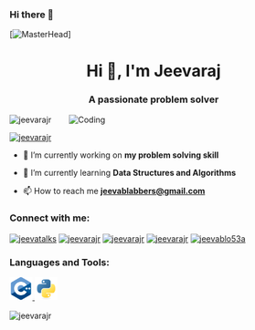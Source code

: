 ### Hi there 👋
[![MasterHead](https://www.bing.com/images/search?view=detailV2&ccid=piAMkLAj&id=154F1FDF60703E1B3EE99940BEE27193C18283D5&thid=OIP.piAMkLAjuBhL3mIPbPgROgHaDm&mediaurl=https%3a%2f%2fwww.thesoftwarereport.com%2fwp-content%2fuploads%2f2019%2f06%2fgithub2.jpeg&exph=972&expw=2000&q=github+wall+image+problem+solver&simid=607992418409775960&FORM=IRPRST&ck=2F5EEC599744B6451C2B9A21601DEA1A&selectedIndex=1&ajaxhist=0&ajaxserp=0)]
<h1 align="center">Hi 👋, I'm Jeevaraj</h1>
<h3 align="center">A passionate problem solver</h3>
<img align="right" alt="Coding" width="400" src="https://www.bing.com/images/search?view=detailV2&ccid=pH2Sn5uM&id=3281DD67E278AA7623748B1ECC44854CA470B718&thid=OIP.pH2Sn5uMcRN1thP76Kg9ZwHaDc&mediaurl=https%3a%2f%2fmedia.giphy.com%2fmedia%2fOnm3hRXrtOkU0%2fgiphy.gif&exph=233&expw=500&q=problem+solver+gif+coding+man&simid=607990386891624139&FORM=IRPRST&ck=904010DC886517F3383E2C4765FA0967&selectedIndex=5&ajaxhist=0&ajaxserp=0">

<p align="left"> <img src="https://komarev.com/ghpvc/?username=jeevarajr&label=Profile%20views&color=0e75b6&style=flat" alt="jeevarajr" /> </p>

<p align="left"> <a href="https://github.com/ryo-ma/github-profile-trophy"><img src="https://github-profile-trophy.vercel.app/?username=jeevarajr" alt="jeevarajr" /></a> </p>

- 🔭 I’m currently working on **my problem solving skill**

- 🌱 I’m currently learning **Data Structures and Algorithms**

- 📫 How to reach me **jeevablabbers@gmail.com**

<h3 align="left">Connect with me:</h3>
<p align="left">
<a href="https://www.youtube.com/c/jeevatalks" target="blank"><img align="center" src="https://raw.githubusercontent.com/rahuldkjain/github-profile-readme-generator/master/src/images/icons/Social/youtube.svg" alt="jeevatalks" height="30" width="40" /></a>
<a href="https://www.codechef.com/users/jeevarajr" target="blank"><img align="center" src="https://cdn.jsdelivr.net/npm/simple-icons@3.1.0/icons/codechef.svg" alt="jeevarajr" height="30" width="40" /></a>
<a href="https://codeforces.com/profile/jeevarajr" target="blank"><img align="center" src="https://raw.githubusercontent.com/rahuldkjain/github-profile-readme-generator/master/src/images/icons/Social/codeforces.svg" alt="jeevarajr" height="30" width="40" /></a>
<a href="https://www.leetcode.com/jeevarajr" target="blank"><img align="center" src="https://raw.githubusercontent.com/rahuldkjain/github-profile-readme-generator/master/src/images/icons/Social/leet-code.svg" alt="jeevarajr" height="30" width="40" /></a>
<a href="https://auth.geeksforgeeks.org/user/jeevablo53a" target="blank"><img align="center" src="https://raw.githubusercontent.com/rahuldkjain/github-profile-readme-generator/master/src/images/icons/Social/geeks-for-geeks.svg" alt="jeevablo53a" height="30" width="40" /></a>
</p>

<h3 align="left">Languages and Tools:</h3>
<p align="left"> <a href="https://www.w3schools.com/cpp/" target="_blank" rel="noreferrer"> <img src="https://raw.githubusercontent.com/devicons/devicon/master/icons/cplusplus/cplusplus-original.svg" alt="cplusplus" width="40" height="40"/> </a> <a href="https://www.python.org" target="_blank" rel="noreferrer"> <img src="https://raw.githubusercontent.com/devicons/devicon/master/icons/python/python-original.svg" alt="python" width="40" height="40"/> </a> </p>

<p><img align="center" src="https://github-readme-stats.vercel.app/api/top-langs?username=jeevarajr&show_icons=true&locale=en&layout=compact" alt="jeevarajr" /></p>
